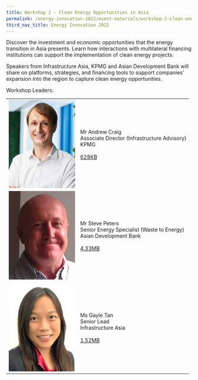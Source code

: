 ```yaml
---
title: Workshop 2 - Clean Energy Opportunities in Asia
permalink: /energy-innovation-2022/event-materials/workshop-2-clean-energy-opportunities-in-asia/
third_nav_title: Energy Innovation 2022
---
```

Discover the investment and economic opportunities that the energy transition in Asia presents. Learn how interactions with multilateral financing institutions can support the implementation of clean energy projects. 
 
Speakers from Infrastructure Asia, KPMG and Asian Development Bank will share on platforms, strategies, and financing tools to support companies’ expansion into the region to capture clean energy opportunities.

<div class="workshops leaders-heading">Workshop Leaders:</div>

<div class="speakers-tbl-container">
  <table>
    <tr>
      <td><img src="/images/speakers/andrew-craig.jpg" alt="Andrew Craig" width="180" height="240" /></td>
      <td>
        <p><span class="speaker-name">Mr Andrew Craig</span><br>
        Associate Director (Infrastructure Advisory)<br>
        KPMG<br><br>
       <a href="/files/EI2022/EI2022_KPMG_Workshop2.pdf">628KB<span class="sgds-icon sgds-icon-external"></span></a></p>
      </td>
    </tr>
    <tr>
      <td><img src="/images/speakers/steve-peters.jpg" alt="Steve Peters" width="180" height="240" /></td>
      <td>
        <p><span class="speaker-name">Mr Steve Peters</span><br>
        Senior Energy Specialist (Waste to Energy)<br>
        Asian Development Bank<br><br>
       <a href="/files/EI2022/EI2022_ADB_Workshop2.pdf">4.33MB<span class="sgds-icon sgds-icon-external"></span></a></p>
      </td>
    </tr>
    <tr>
      <td><img src="/images/speakers/gayle-tan.jpg" alt="Gayle Tan" width="180" height="240" /></td>
      <td>
        <p><span class="speaker-name">Ms Gayle Tan</span><br>
        Senior Lead<br>
        Infrastructure Asia<br><br>
       <a href="/files/EI2022/EI2022_InfraAsia_Workshop2.pdf">1.52MB<span class="sgds-icon sgds-icon-external"></span></a></p>
      </td>
    </tr>
  </table>
</div>
